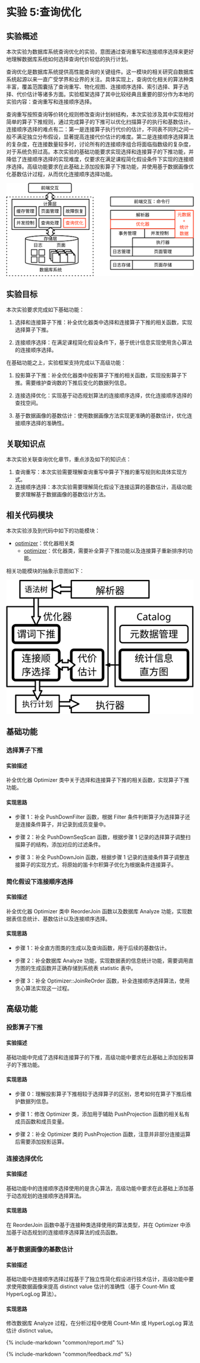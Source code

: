 # 实验 5:查询优化

## 实验概述

本次实验为数据库系统查询优化的实验，意图通过查询重写和连接顺序选择来更好地理解数据库系统如何选择查询代价较低的执行计划。

查询优化是数据库系统提供高性能查询的关键组件。这一模块的相关研究自数据库系统起源以来一直广受学界和业界的关注。具体实现上，查询优化相关的算法种类丰富，覆盖范围囊括了查询重写、物化视图、连接顺序选择、索引选择、算子选择、代价估计等诸多方面。实验框架选择了其中比较经典且重要的部分作为本地的实验内容：查询重写和连接顺序选择。

查询重写按照查询等价转化规则修改查询计划树结构，本次实验涉及其中实现相对简单的算子下推规则，通过完成算子的下推可以优化扫描算子的执行和基数估计。连接顺序选择的难点有二：第一是连接算子执行代价的估计，不同表不同列之间一般不满足独立分布假设，显著提高连接代价估计的难度。第二是连接顺序选择算法的复杂度，在连接数量较多时，讨论所有的连接顺序组合将面临指数级的复杂度，对于系统负担过高。本次实验的基础功能要求实现选择和连接算子的下推功能，并降低了连接顺序选择的实现难度，仅要求在满足课程简化假设条件下实现的连接顺序选择。高级功能要求在此基础上添加投影算子下推功能，并使用基于数据画像优化基数估计过程，从而优化连接顺序选择功能。

![](../pics/lab5-overview.svg)

## 实验目标

本次实验要求完成如下基础功能：

1. 选择和连接算子下推：补全优化器类中选择和连接算子下推的相关函数，实现选择算子下推。

2. 连接顺序选择：在满足课程简化假设条件下，基于统计信息实现使用贪心算法的连接顺序选择。

在基础功能之上，实验框架支持完成以下高级功能：

1. 投影算子下推：补全优化器类中投影算子下推的相关函数，实现投影算子下推。需要维护查询数的下推后变化的数据列信息。

2. 连接选择优化：实现基于动态规划算法的连接顺序选择，优化连接顺序选择的查找空间。

3. 基于数据画像的基数估计：使用数据画像方法实现更准确的基数估计，优化连接顺序选择的准确性。

## 关联知识点

本次实验关联查询优化章节，重点涉及如下的知识点：

1. 查询重写：本次实验需要理解查询重写中算子下推的重写规则和具体实现方式。
2. 连接顺序选择：本次实验需要理解简化假设下连接运算的基数估计，高级功能要求理解基于数据画像的基数估计方法。

## 相关代码模块

本次实验涉及到代码中如下的功能模块：

-   [optimizer](https://git.tsinghua.edu.cn/dbtrain/dbtrain-lab/-/blob/master/src/optimizer)：优化器相关类
    -   [optimizer](https://git.tsinghua.edu.cn/dbtrain/dbtrain-lab/-/blob/master/src/optimizer/optimizer.h)：优化器类，需要补全算子下推功能以及连接算子重新排序的功能。

<!--TODO:添加Analyze相关函数-->

相关功能模块的抽象示意图如下：

![](../pics/lab5-details.svg)

## 基础功能

### 选择算子下推

#### 实验描述

补全优化器 Optimizer 类中关于选择和连接算子下推的相关函数，实现算子下推功能。

#### 实现思路

-   步骤 1：补全 PushDownFilter 函数，根据 Filter 条件判断算子为选择算子还是连接条件算子，并记录到成员变量中。

-   步骤 2：补全 PushDownSeqScan 函数，根据步骤 1 记录的选择算子调整扫描算子的结构，添加对应的过滤条件。

-   步骤 3：补全 PushDownJoin 函数，根据步骤 1 记录的连接条件算子调整连接算子的实现方式，将原始的笛卡尔积算子优化为根据条件连接算子。

### 简化假设下连接顺序选择

#### 实验描述

补全优化器 Optimizer 类中 ReorderJoin 函数以及数据库 Analyze 功能，实现数据表信息统计、基数估计以及连接顺序选择。

#### 实现思路

-   步骤 1：补全直方图类的生成以及查询函数，用于后续的基数估计。

-   步骤 2：补全数据库 Analyze 功能，实现数据表的信息统计功能，需要调用直方图的生成函数并正确存储到系统表 statistic 表中。

-   步骤 3：补全 Optimizer::JoinReOrder 函数，补全连接顺序选择算法，使用贪心算法实现这一过程。

## 高级功能

### 投影算子下推

#### 实验描述

基础功能中完成了选择和连接算子的下推，高级功能中要求在此基础上添加投影算子的下推功能。

#### 实现思路

-   步骤 0：理解投影算子下推相较于选择算子的区别，思考如何在算子下推后维护数据列信息。

-   步骤 1：修改 Optimizer 类，添加用于辅助 PushProjection 函数的相关私有成员函数和成员变量。

-   步骤 2：补全 Optimizer 类的 PushProjection 函数，注意并非部分连接运算后需要添加投影运算。

### 连接选择优化

#### 实验描述

基础功能中的连接顺序选择使用的是贪心算法，高级功能中要求在此基础上添加基于动态规划的连接顺序选择算法。

#### 实现思路

在 ReorderJoin 函数中基于连接种类选择使用的算法类型，并在 Optimizer 中添加基于动态规划的连接顺序选择算法的成员函数。

### 基于数据画像的基数估计

#### 实验描述

基础功能中连接顺序选择过程基于了独立性简化假设进行技术估计，高级功能中要求使用数据画像来提高 distinct value 估计的准确性（基于 Count-Min 或 HyperLogLog 算法）。

#### 实现思路

修改数据库 Analyze 过程，在分析过程中使用 Count-Min 或 HyperLogLog 算法估计 distinct value。

<!--TODO:添加部分教材中的示意图-->

{%
	include-markdown "common/report.md"
%}

{%
	include-markdown "common/feedback.md"
%}
